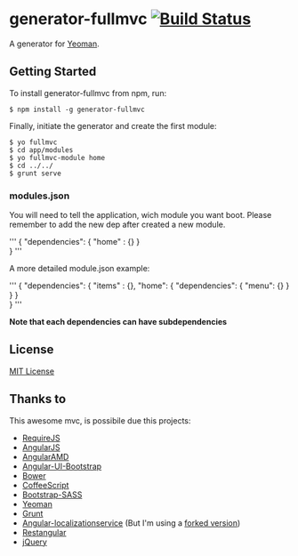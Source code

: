 # generator-fullmvc [![Build Status](https://secure.travis-ci.org/brugnara/generator-fullmvc.png?branch=master)](https://travis-ci.org/brugnara/generator-fullmvc)

A generator for [Yeoman](http://yeoman.io).


## Getting Started


To install generator-fullmvc from npm, run:

```
$ npm install -g generator-fullmvc
```

Finally, initiate the generator and create the first module:

```
$ yo fullmvc
$ cd app/modules
$ yo fullmvc-module home
$ cd ../../
$ grunt serve
```

### modules.json

You will need to tell the application, wich module you want boot.
Please remember to add the new dep after created a new module.

'''
{
  "dependencies": {
    "home" : {}
  }  
}
'''

A more detailed module.json example:

'''
{
  "dependencies": {
    "items" : {},
    "home": {
      "dependencies": {
        "menu": {}
      }
    }
  }  
}
'''

**Note that each dependencies can have subdependencies**


## License

[MIT License](http://en.wikipedia.org/wiki/MIT_License)

## Thanks to

This awesome mvc, is possibile due this projects:

 - [RequireJS](https://github.com/jrburke/requirejs)
 - [AngularJS](https://github.com/angular/angular.js)
 - [AngularAMD](https://github.com/marcoslin/angularAMD/)
 - [Angular-UI-Bootstrap](https://github.com/angular-ui/bootstrap-bower)
 - [Bower](https://github.com/bower/bower)
 - [CoffeeScript](https://github.com/jashkenas/coffee-script)
 - [Bootstrap-SASS](https://github.com/twbs/bootstrap-sass)
 - [Yeoman](https://github.com/yeoman/yeoman/)
 - [Grunt](https://github.com/gruntjs)
 - [Angular-localizationservice](https://github.com/lavinjj/angularjs-localizationservice) (But I'm using a [forked version](https://github.com/brugnara/angularjs-localizationservice))
 - [Restangular](https://github.com/mgonto/restangular)
 - [jQuery](https://github.com/jquery/jquery)
  


